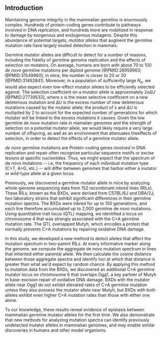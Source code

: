 ## Introduction

Maintaining genome integrity in the mammalian germline is enormously complex. Hundreds of protein-coding genes contribute to pathways involved in DNA replication, and hundreds more are mobilized in response to damage by exogenous and endogenous mutagens. Despite this abundance of potential targets, *mutator alleles* that augment the germline mutation rate have largely eluded detection in mammals. 

Germline mutator alleles are difficult to detect for a number of reasons, including the fidelity of germline genome replication and the effects of selection on mutators. On average, humans are born with about 70 to 100 *de novo* germline mutations per diploid genome [@PMID:28959963; @PMID:31549960]; in mice, the number is closer to 20 or 30 [@PMID:31492841]. Moreover, in a population of sufficiently large $N_e$, we would also expect even low-effect mutator alleles to be efficiently selected against. The selection coefficient on a mutator allele is approximately $2s \Delta U$ [@PMID:27739533], where *s* is the mean selective coefficient on a new deleterious mutation and $\Delta U$ is the excess number of new deleterious mutations caused by the mutator allele; the product of $s$ and $\Delta U$ is multiplied by 2 to account for the expected number of generations for which mutator will be linked to the excess mutations it causes. Given the low germline *de novo* mutation rate in mamalian genomes and the strength of selection on a potential mutator allele, we would likely require a very large number of offspring, as well as an environment that attenuates theeffects of selection, in order to detect the effects of a germline mutator allele.

*de novo* germline mutations are Protein-coding genes involved in DNA replication and repair often recognize particular sequence motifs or excise lesions at specific nucleotides. Thus, we might expect that the spectrum of de novo mutations -- i.e, the frequency of each individual mutation type (C>T, A>G, etc.) -- will differ between genomes that harbor either a mutator or wild-type allele at a given locus.

Previously, we discovered a germline mutator allele in mice by analyzing whole-genome sequencing data from 152 recombinant inbred lines (RILs). These RILs, known as the BXDs, were derived from C57BL/6J and DBA/2J, two laboratory strains that exhibit significant differences in their germline mutation spectra. The BXDs were inbred for up to 150 generations, and each line therefore accumulated up to 2,000 germline de novo mutations. Using quantitative trait locus (QTL) mapping, we identified a locus on chromosome 4 that was strongly associated with the C>A germline mutation rate. The QTL overlapped Mutyh, which encodes a protein that normally prevents C>A mutations by repairing oxidative DNA damage.

In this study, we developed a new method to detect alleles that affect the mutation spectrum in two-parent RILs. At every informative marker along the genome, we compute the aggregate de novo mutation spectrum in lines that inherited either parental allele. We then calculate the cosine distance between those aggregate spectra and identify loci at which that distance is greater than what we'd expect by random chance. By applying this method to mutation data from the BXDs, we discovered an additional C>A germline mutator locus on chromosome 6 that overlaps Ogg1, a key partner of Mutyh in base-excision repair of oxidative DNA damage. BXDs with the mutator allele near Ogg1 do not exhibit elevated rates of C>A germline mutation unless they also possess the mutator allele near Mutyh, but BXDs with both alleles exhibit even higher C>A mutation rates than those with either one alone. 

To our knowledge, these results reveal evidence of epistasis between mammalian germline mutator alleles for the first time. We also demonstrate that new methods for analyzing mutation spectra can identify previously undetected mutator alleles in mammalian genomes, and may enable similar discoveries in humans and other model organisms.

